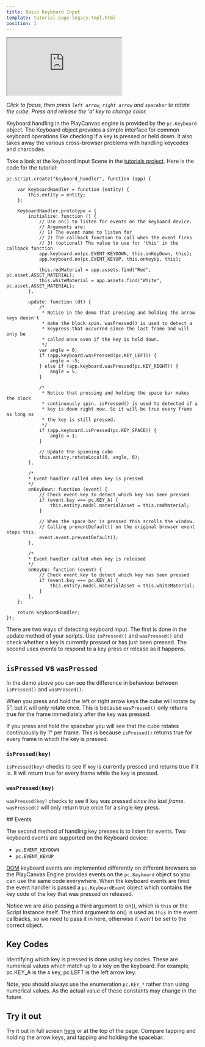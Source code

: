```yaml
---
title: Basic Keyboard Input
template: tutorial-page-legacy.tmpl.html
position: 1
---
```


<iframe src="http://apps.playcanvas.com/playcanvas/tutorials/input_keyboard?overlay=false"></iframe>

*Click to focus, then press `left arrow`, `right arrow` and `spacebar` to rotate the cube. Press and release the 'a' key to change color.*

Keyboard handling in the PlayCanvas engine is provided by the `pc.Keyboard` object. The Keyboard object provides a simple interface
for common keyboard operations like checking if a key is pressed or held down. It also takes away the various cross-browser problems with
handling keycodes and charcodes.

Take a look at the keyboard input Scene in the [tutorials project][1]. Here is the code for the tutorial:

~~~javascript~~~
pc.script.create("keyboard_handler", function (app) {

    var KeyboardHandler = function (entity) {
        this.entity = entity;
    };

    KeyboardHandler.prototype = {
        initialize: function () {
            // Use on() to listen for events on the keyboard device.
            // Arguments are:
            // 1) The event name to listen for
            // 2) The callback function to call when the event fires
            // 3) (optional) The value to use for 'this' in the callback function
            app.keyboard.on(pc.EVENT_KEYDOWN, this.onKeyDown, this);
            app.keyboard.on(pc.EVENT_KEYUP, this.onKeyUp, this);

            this.redMaterial = app.assets.find("Red", pc.asset.ASSET_MATERIAL);
            this.whiteMaterial = app.assets.find("White", pc.asset.ASSET_MATERIAL);
        },

        update: function (dt) {
            /*
             * Notice in the demo that pressing and holding the arrow keys doesn't
             * make the block spin. wasPressed() is used to detect a
             * keypress that occurred since the last frame and will only be
             * called once even if the key is held down.
             */
            var angle = 0;
            if (app.keyboard.wasPressed(pc.KEY_LEFT)) {
                angle = -5;
            } else if (app.keyboard.wasPressed(pc.KEY_RIGHT)) {
                angle = 5;
            }

            /*
             * Notice that pressing and holding the space bar makes the block
             * continuously spin. isPressed() is used to detected if a
             * key is down right now. So it will be true every frame as long as
             * the key is still pressed.
             */
            if (app.keyboard.isPressed(pc.KEY_SPACE)) {
                angle = 1;
            }

            // Update the spinning cube
            this.entity.rotateLocal(0, angle, 0);
        },

        /*
        * Event handler called when key is pressed
        */
        onKeyDown: function (event) {
            // Check event.key to detect which key has been pressed
            if (event.key === pc.KEY_A) {
                this.entity.model.materialAsset = this.redMaterial;
            }

            // When the space bar is pressed this scrolls the window.
            // Calling preventDefault() on the original browser event stops this.
            event.event.preventDefault();
        },

        /*
        * Event handler called when key is released
        */
        onKeyUp: function (event) {
            // Check event.key to detect which key has been pressed
            if (event.key === pc.KEY_A) {
                this.entity.model.materialAsset = this.whiteMaterial;
            }
        },
    };

    return KeyboardHandler;
});
~~~

There are two ways of detecting keyboard input. The first is done in the update method of your scripts. Use `isPressed()` and `wasPressed()` and check whether a key is currently pressed or has just been pressed. The second uses events to respond to a key press or release as it happens.

## `isPressed` vs `wasPressed`

In the demo above you can see the difference in behaviour between `isPressed()` and `wasPressed()`.

When you press and hold the left or right arrow keys the cube will rotate by 5&deg;, but it will only rotate once. This is because `wasPressed()` only returns true for the frame immediately after the key was pressed.

If you press and hold the spacebar you will see that the cube rotates continuously by 1&deg; per frame. This is because `isPressed()` returns true for every frame in which the key is pressed.

### `isPressed(key)`

`isPressed(key)` checks to see if `key` is currently pressed and returns true if it is. It will return true for every frame while the key is pressed.

### `wasPressed(key)`

`wasPressed(key)` checks to see if `key` was pressed *since the last frame*. `wasPressed()` will only return true once for a single key press.

## Events

The second method of handling key presses is to listen for events. Two keyboard events are supported on the Keyboard device:

* `pc.EVENT_KEYDOWN`
* `pc.EVENT_KEYUP`

[DOM][3] keyboard events are implemented differently on different browsers so the PlayCanvas Engine provides events on the `pc.Keyboard` object so you can use the same code everywhere. When the keyboard events are fired the event handler is passed a `pc.KeyboardEvent` object which contains the key code of the key that was pressed on released.

Notice we are also passing a third argument to on(), which is `this` or the Script Instance itself. The third argument to on() is used as `this` in the event callbacks, so we need to pass it in here, otherwise it won't be set to the correct object.

## Key Codes

Identifying which key is pressed is done using key codes. These are numerical values which match up to a key on the keyboard. For example, pc.KEY_A is the `A` key, pc.LEFT is the left arrow key.

Note, you should always use the enumeration `pc.KEY_*` rather than using numerical values. As the actual value of these constants may change in the future.

## Try it out

Try it out in full screen [here][2] or at the top of the page. Compare tapping and holding the arrow keys, and tapping and holding the spacebar.

[1]: https://playcanvas.com/project/186/overview/tutorials
[2]: http://apps.playcanvas.com/playcanvas/tutorials/input_keyboard
[3]: /user-manual/glossary#dom

